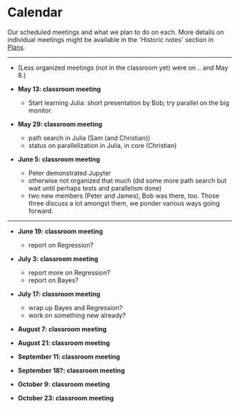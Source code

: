 # Calendar

Our scheduled meetings and what we plan to do on each. More details on
individual meetings might be available in the 'Historic notes' section
in [Plans](Plans.md).

<hr/>

* (Less organized meetings (not in the classroom yet) were on .. and
  May 8.)

* **May 13: classroom meeting**

  * Start learning Julia: short presentation by Bob; try parallel on
    the big monitor.

* **May 29: classroom meeting**

  * path search in Julia (Sam (and Christian))
  * status on parallelization in Julia, in core (Christian)

* **June 5: classroom meeting**

  * Peter demonstrated Jupyter
  * otherwise not organized that much (did some more path search but
    wait until perhaps tests and parallelism done)
  * two new members (Peter and James), Bob was there, too. Those three
    discuss a lot amongst them, we ponder various ways going forward.

<hr/>


* **June 19: classroom meeting**

  * report on Regression?

* **July 3: classroom meeting**

  * report more on Regression?
  * report on Bayes?

* **July 17: classroom meeting**

  * wrap up Bayes and Regression?
  * work on something new already? 

* **August 7: classroom meeting**

* **August 21: classroom meeting**

* **September 11: classroom meeting**

* **September 18?: classroom meeting**

* **October 9: classroom meeting**

* **October 23: classroom meeting**

